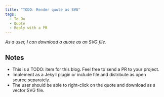 ```yaml
---
title: "TODO: Render quote as SVG"
tags:
  - To Do
  - Quote
  - Reply with a PR  
---
```


*As a user, I can download a quote as an SVG file.*

## Notes

* This is a TODO: item for this blog. Feel free to send a PR to your project.
* Implement as a Jekyll plugin or include file and distribute as open source separately.
* The user should be able to right-click on the quote and download as a vector SVG file.
